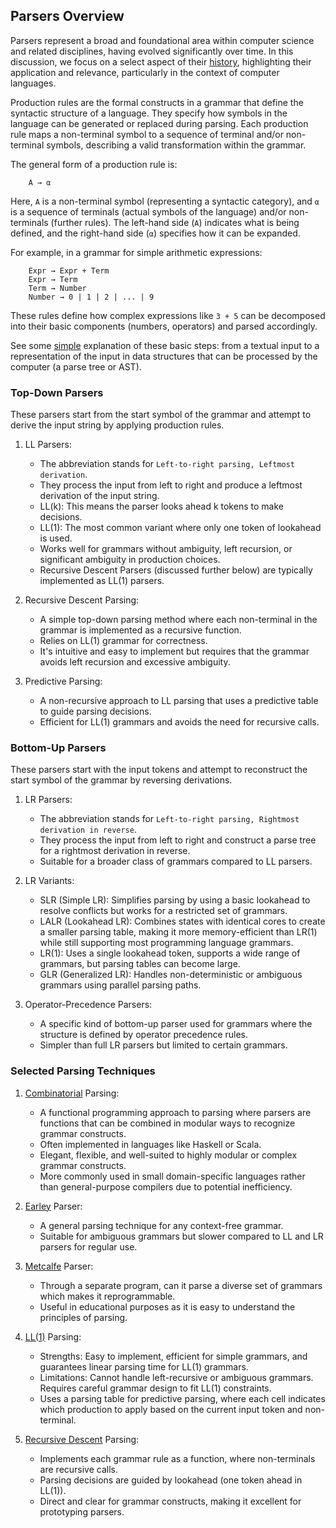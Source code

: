 
## Parsers Overview

Parsers represent a broad and foundational area within computer science and related disciplines, having
evolved significantly over time. In this discussion, we focus on a select aspect of their [history](HISTORY.md),
highlighting their application and relevance, particularly in the context of computer languages.

Production rules are the formal constructs in a grammar that define the syntactic structure of a language.
They specify how symbols in the language can be generated or replaced during parsing. Each production rule
maps a non-terminal symbol to a sequence of terminal and/or non-terminal symbols, describing a valid
transformation within the grammar.

The general form of a production rule is:

```text
    A → α
```

Here, `A` is a non-terminal symbol (representing a syntactic category), and `α` is a sequence of terminals
(actual symbols of the language) and/or non-terminals (further rules). The left-hand side (`A`) indicates
what is being defined, and the right-hand side (`α`) specifies how it can be expanded.

For example, in a grammar for simple arithmetic expressions:

```text
    Expr → Expr + Term
    Expr → Term
    Term → Number
    Number → 0 | 1 | 2 | ... | 9
```

These rules define how complex expressions like `3 + 5` can be decomposed into their basic components
(numbers, operators) and parsed accordingly.

See some [simple](./simple) explanation of these basic steps: from a textual input to a representation of
the input in data structures that can be processed by the computer (a parse tree or AST).


### Top-Down Parsers

These parsers start from the start symbol of the grammar and attempt to derive the input string by applying production rules.
1. LL Parsers:
    - The abbreviation stands for `Left-to-right parsing, Leftmost derivation`.
	- They process the input from left to right and produce a leftmost derivation of the input string.
	- LL(k): This means the parser looks ahead k tokens to make decisions.
	- LL(1): The most common variant where only one token of lookahead is used.
	- Works well for grammars without ambiguity, left recursion, or significant ambiguity in production choices.
	- Recursive Descent Parsers (discussed further below) are typically implemented as LL(1) parsers.

2. Recursive Descent Parsing:
	- A simple top-down parsing method where each non-terminal in the grammar is implemented as a recursive function.
	- Relies on LL(1) grammar for correctness.
	- It's intuitive and easy to implement but requires that the grammar avoids left recursion and excessive ambiguity.

3. Predictive Parsing:
	- A non-recursive approach to LL parsing that uses a predictive table to guide parsing decisions.
	- Efficient for LL(1) grammars and avoids the need for recursive calls.


### Bottom-Up Parsers

These parsers start with the input tokens and attempt to reconstruct the start symbol of the grammar by reversing derivations.
1. LR Parsers:
	- The abbreviation stands for `Left-to-right parsing, Rightmost derivation in reverse`.
	- They process the input from left to right and construct a parse tree for a rightmost derivation in reverse.
	- Suitable for a broader class of grammars compared to LL parsers.

2. LR Variants:
	- SLR (Simple LR): Simplifies parsing by using a basic lookahead to resolve conflicts but works for a restricted set of grammars.
	- LALR (Lookahead LR): Combines states with identical cores to create a smaller parsing table, making it more memory-efficient
      than LR(1) while still supporting most programming language grammars.
	- LR(1): Uses a single lookahead token, supports a wide range of grammars, but parsing tables can become large.
	- GLR (Generalized LR): Handles non-deterministic or ambiguous grammars using parallel parsing paths.

3. Operator-Precedence Parsers:
	- A specific kind of bottom-up parser used for grammars where the structure is defined by operator precedence rules.
	- Simpler than full LR parsers but limited to certain grammars.


### Selected Parsing Techniques

1. [Combinatorial](./combinator) Parsing:
	- A functional programming approach to parsing where parsers are functions that can be combined in modular ways to recognize grammar constructs.
	- Often implemented in languages like Haskell or Scala.
	- Elegant, flexible, and well-suited to highly modular or complex grammar constructs.
	- More commonly used in small domain-specific languages rather than general-purpose compilers due to potential inefficiency.

2. [Earley](./earley) Parser:
	- A general parsing technique for any context-free grammar.
    - Suitable for ambiguous grammars but slower compared to LL and LR parsers for regular use.

3. [Metcalfe](./metcalfe) Parser:
	- Through a separate program, can it parse a diverse set of grammars which makes it reprogrammable.
	- Useful in educational purposes as it is easy to understand the principles of parsing.

4. [LL(1)](./LL1) Parsing:
	- Strengths: Easy to implement, efficient for simple grammars, and guarantees linear parsing time for LL(1) grammars.
	- Limitations: Cannot handle left-recursive or ambiguous grammars. Requires careful grammar design to fit LL(1) constraints.
	- Uses a parsing table for predictive parsing, where each cell indicates which production to apply based on the current input token and non-terminal.

5. [Recursive Descent](./simple) Parsing:
	- Implements each grammar rule as a function, where non-terminals are recursive calls.
	- Parsing decisions are guided by lookahead (one token ahead in LL(1)).
	- Direct and clear for grammar constructs, making it excellent for prototyping parsers.
